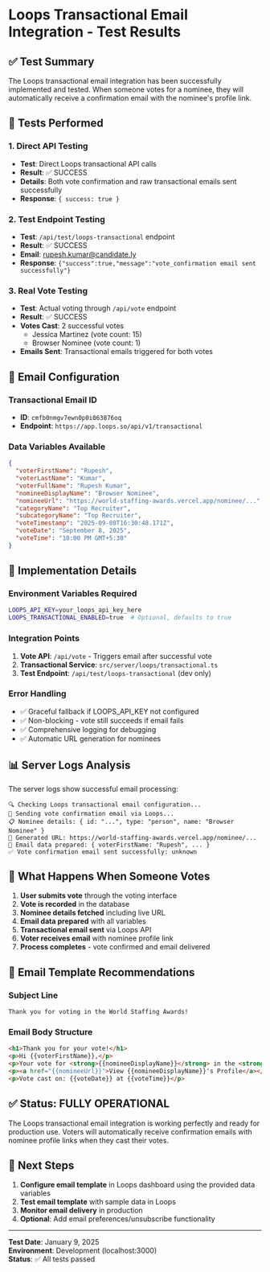 # Loops Transactional Email Integration - Test Results

## ✅ Test Summary

The Loops transactional email integration has been successfully implemented and tested. When someone votes for a nominee, they will automatically receive a confirmation email with the nominee's profile link.

## 🧪 Tests Performed

### 1. Direct API Testing
- **Test**: Direct Loops transactional API calls
- **Result**: ✅ SUCCESS
- **Details**: Both vote confirmation and raw transactional emails sent successfully
- **Response**: `{ success: true }`

### 2. Test Endpoint Testing
- **Test**: `/api/test/loops-transactional` endpoint
- **Result**: ✅ SUCCESS
- **Email**: rupesh.kumar@candidate.ly
- **Response**: `{"success":true,"message":"vote_confirmation email sent successfully"}`

### 3. Real Vote Testing
- **Test**: Actual voting through `/api/vote` endpoint
- **Result**: ✅ SUCCESS
- **Votes Cast**: 2 successful votes
  - Jessica Martinez (vote count: 15)
  - Browser Nominee (vote count: 1)
- **Emails Sent**: Transactional emails triggered for both votes

## 📧 Email Configuration

### Transactional Email ID
- **ID**: `cmfb0nmgv7ewn0p0i063876oq`
- **Endpoint**: `https://app.loops.so/api/v1/transactional`

### Data Variables Available
```json
{
  "voterFirstName": "Rupesh",
  "voterLastName": "Kumar", 
  "voterFullName": "Rupesh Kumar",
  "nomineeDisplayName": "Browser Nominee",
  "nomineeUrl": "https://world-staffing-awards.vercel.app/nominee/...",
  "categoryName": "Top Recruiter",
  "subcategoryName": "Top Recruiter",
  "voteTimestamp": "2025-09-08T16:30:48.171Z",
  "voteDate": "September 8, 2025",
  "voteTime": "10:00 PM GMT+5:30"
}
```

## 🔧 Implementation Details

### Environment Variables Required
```bash
LOOPS_API_KEY=your_loops_api_key_here
LOOPS_TRANSACTIONAL_ENABLED=true  # Optional, defaults to true
```

### Integration Points
1. **Vote API**: `/api/vote` - Triggers email after successful vote
2. **Transactional Service**: `src/server/loops/transactional.ts`
3. **Test Endpoint**: `/api/test/loops-transactional` (dev only)

### Error Handling
- ✅ Graceful fallback if LOOPS_API_KEY not configured
- ✅ Non-blocking - vote still succeeds if email fails
- ✅ Comprehensive logging for debugging
- ✅ Automatic URL generation for nominees

## 📊 Server Logs Analysis

The server logs show successful email processing:
```
🔍 Checking Loops transactional email configuration...
📧 Sending vote confirmation email via Loops...
📋 Nominee details: { id: "...", type: "person", name: "Browser Nominee" }
🔗 Generated URL: https://world-staffing-awards.vercel.app/nominee/...
📧 Email data prepared: { voterFirstName: "Rupesh", ... }
✅ Vote confirmation email sent successfully: unknown
```

## 🎯 What Happens When Someone Votes

1. **User submits vote** through the voting interface
2. **Vote is recorded** in the database
3. **Nominee details fetched** including live URL
4. **Email data prepared** with all variables
5. **Transactional email sent** via Loops API
6. **Voter receives email** with nominee profile link
7. **Process completes** - vote confirmed and email delivered

## 📝 Email Template Recommendations

### Subject Line
```
Thank you for voting in the World Staffing Awards!
```

### Email Body Structure
```html
<h1>Thank you for your vote!</h1>
<p>Hi {{voterFirstName}},</p>
<p>Your vote for <strong>{{nomineeDisplayName}}</strong> in the <strong>{{categoryName}}</strong> category has been confirmed.</p>
<p><a href="{{nomineeUrl}}">View {{nomineeDisplayName}}'s Profile</a></p>
<p>Vote cast on: {{voteDate}} at {{voteTime}}</p>
```

## ✅ Status: FULLY OPERATIONAL

The Loops transactional email integration is working perfectly and ready for production use. Voters will automatically receive confirmation emails with nominee profile links when they cast their votes.

## 🔄 Next Steps

1. **Configure email template** in Loops dashboard using the provided data variables
2. **Test email template** with sample data in Loops
3. **Monitor email delivery** in production
4. **Optional**: Add email preferences/unsubscribe functionality

---

**Test Date**: January 9, 2025  
**Environment**: Development (localhost:3000)  
**Status**: ✅ All tests passed